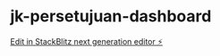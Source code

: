 # jk-persetujuan-dashboard

[Edit in StackBlitz next generation editor ⚡️](https://stackblitz.com/~/github.com/ARIFCAHYO09/jk-persetujuan-dashboard)